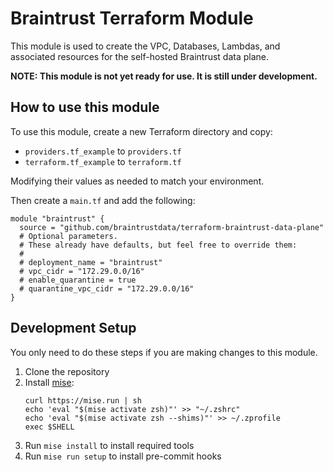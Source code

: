 # Braintrust Terraform Module

This module is used to create the VPC, Databases, Lambdas, and associated resources for the self-hosted Braintrust data plane.

**NOTE: This module is not yet ready for use. It is still under development.**

## How to use this module

To use this module, create a new Terraform directory and copy:
* `providers.tf_example` to `providers.tf`
* `terraform.tf_example` to `terraform.tf`

Modifying their values as needed to match your environment.

Then create a `main.tf` and add the following:

```hcl
module "braintrust" {
  source = "github.com/braintrustdata/terraform-braintrust-data-plane"
  # Optional parameters.
  # These already have defaults, but feel free to override them:
  #
  # deployment_name = "braintrust"
  # vpc_cidr = "172.29.0.0/16"
  # enable_quarantine = true
  # quarantine_vpc_cidr = "172.29.0.0/16"
}
```

## Development Setup

You only need to do these steps if you are making changes to this module.

1. Clone the repository
2. Install [mise](https://mise.jdx.dev/about.html):
    ```
    curl https://mise.run | sh
    echo 'eval "$(mise activate zsh)"' >> "~/.zshrc"
    echo 'eval "$(mise activate zsh --shims)"' >> ~/.zprofile
    exec $SHELL
    ```
3. Run `mise install` to install required tools
4. Run `mise run setup` to install pre-commit hooks
